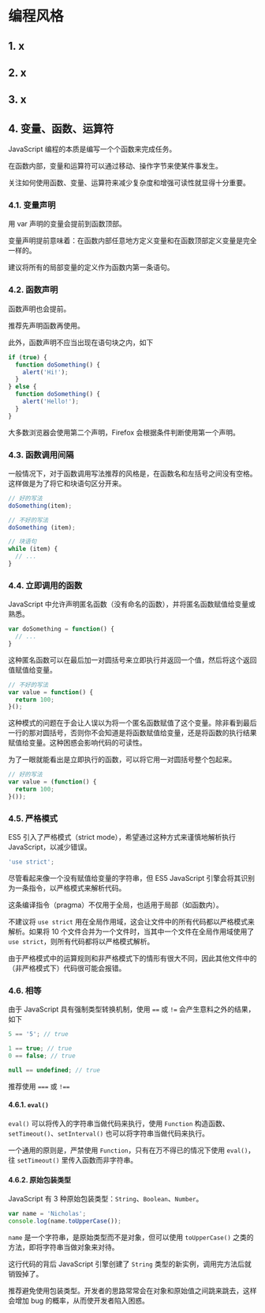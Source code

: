 # 编程风格

## 1. x

## 2. x

## 3. x

## 4. 变量、函数、运算符

JavaScript 编程的本质是编写一个个函数来完成任务。

在函数内部，变量和运算符可以通过移动、操作字节来使某件事发生。

关注如何使用函数、变量、运算符来减少复杂度和增强可读性就显得十分重要。

### 4.1. 变量声明

用 var 声明的变量会提前到函数顶部。

变量声明提前意味着：在函数内部任意地方定义变量和在函数顶部定义变量是完全一样的。

建议将所有的局部变量的定义作为函数内第一条语句。

### 4.2. 函数声明

函数声明也会提前。

推荐先声明函数再使用。

此外，函数声明不应当出现在语句块之内，如下

```javascript
if (true) {
  function doSomething() {
    alert('Hi!');
  }
} else {
  function doSomething() {
    alert('Hello!');
  }
}
```

大多数浏览器会使用第二个声明，Firefox 会根据条件判断使用第一个声明。

### 4.3. 函数调用间隔

一般情况下，对于函数调用写法推荐的风格是，在函数名和左括号之间没有空格。这样做是为了将它和块语句区分开来。

```javascript
// 好的写法
doSomething(item);

// 不好的写法
doSomething (item);

// 块语句
while (item) {
  // ...
}
```

### 4.4. 立即调用的函数

JavaScript 中允许声明匿名函数（没有命名的函数），并将匿名函数赋值给变量或熟悉。

```javascript
var doSomething = function() {
  // ...
}
```

这种匿名函数可以在最后加一对圆括号来立即执行并返回一个值，然后将这个返回值赋值给变量。

```javascript
// 不好的写法
var value = function() {
  return 100;
}();
```

这种模式的问题在于会让人误以为将一个匿名函数赋值了这个变量。除非看到最后一行的那对圆括号，否则你不会知道是将函数赋值给变量，还是将函数的执行结果赋值给变量。这种困惑会影响代码的可读性。

为了一眼就能看出是立即执行的函数，可以将它用一对圆括号整个包起来。

```javascript
// 好的写法
var value = (function() {
  return 100;
}());
```

### 4.5. 严格模式

ES5 引入了严格模式（strict mode），希望通过这种方式来谨慎地解析执行 JavaScript，以减少错误。

```javascript
'use strict';
```

尽管看起来像一个没有赋值给变量的字符串，但 ES5 JavaScript 引擎会将其识别为一条指令，以严格模式来解析代码。

这条编译指令（pragma）不仅用于全局，也适用于局部（如函数内）。

不建议将 `use strict` 用在全局作用域，这会让文件中的所有代码都以严格模式来解析。如果将 10 个文件合并为一个文件时，当其中一个文件在全局作用域使用了 `use strict`，则所有代码都将以严格模式解析。

由于严格模式中的运算规则和非严格模式下的情形有很大不同，因此其他文件中的（非严格模式下）代码很可能会报错。

### 4.6. 相等

由于 JavaScript 具有强制类型转换机制，使用 `==` 或 `!=` 会产生意料之外的结果，如下

```javascript
5 == '5'; // true

1 == true; // true
0 == false; // true

null == undefined; // true
```

推荐使用 `===` 或 `!==`

#### 4.6.1. `eval()`

`eval()` 可以将传入的字符串当做代码来执行，使用 `Function` 构造函数、`setTimeout()`、`setInterval()` 也可以将字符串当做代码来执行。

一个通用的原则是，严禁使用 `Function`，只有在万不得已的情况下使用 `eval()`，往 `setTimeout()` 里传入函数而非字符串。

#### 4.6.2. 原始包装类型

JavaScript 有 3 种原始包装类型：`String`、`Boolean`、`Number`。

```javascript
var name = 'Nicholas';
console.log(name.toUpperCase());
```

`name` 是一个字符串，是原始类型而不是对象，但可以使用 `toUpperCase()` 之类的方法，即将字符串当做对象来对待。

这行代码的背后 JavaScript 引擎创建了 `String` 类型的新实例，调用完方法后就销毁掉了。

推荐避免使用包装类型。开发者的思路常常会在对象和原始值之间跳来跳去，这样会增加 bug 的概率，从而使开发者陷入困惑。